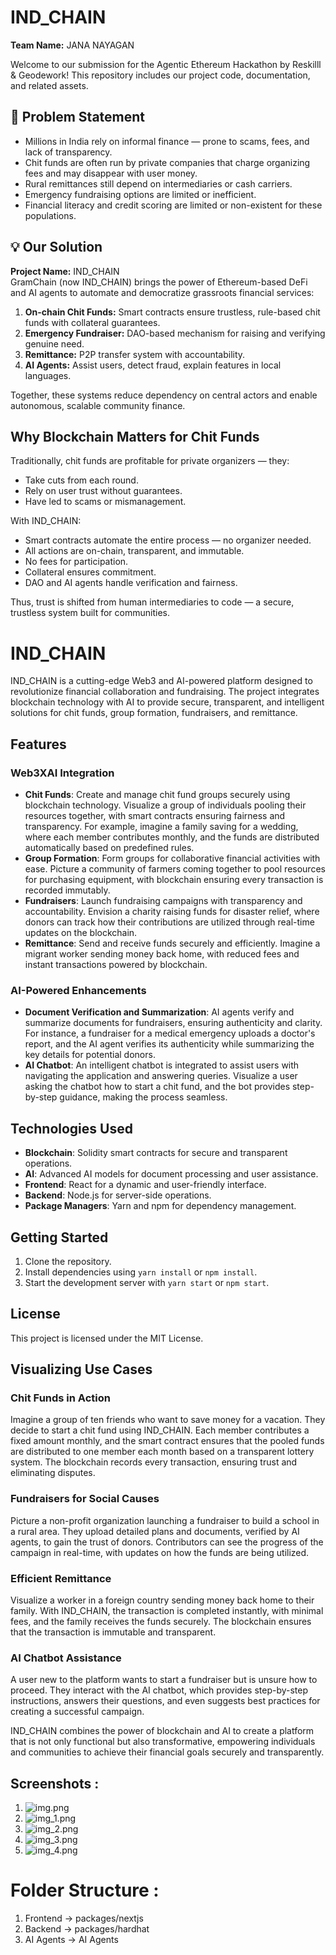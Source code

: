 # IND_CHAIN
**Team Name:** JANA NAYAGAN

Welcome to our submission for the Agentic Ethereum Hackathon by Reskilll & Geodework! This repository includes our project code, documentation, and related assets.

## 📌 Problem Statement
- Millions in India rely on informal finance — prone to scams, fees, and lack of transparency.
- Chit funds are often run by private companies that charge organizing fees and may disappear with user money.
- Rural remittances still depend on intermediaries or cash carriers.
- Emergency fundraising options are limited or inefficient.
- Financial literacy and credit scoring are limited or non-existent for these populations.

## 💡 Our Solution
**Project Name:** IND_CHAIN  
GramChain (now IND_CHAIN) brings the power of Ethereum-based DeFi and AI agents to automate and democratize grassroots financial services:
1. **On-chain Chit Funds:** Smart contracts ensure trustless, rule-based chit funds with collateral guarantees.
2. **Emergency Fundraiser:** DAO-based mechanism for raising and verifying genuine need.
3. **Remittance:** P2P transfer system with accountability.
4. **AI Agents:** Assist users, detect fraud, explain features in local languages.

Together, these systems reduce dependency on central actors and enable autonomous, scalable community finance.

## Why Blockchain Matters for Chit Funds
Traditionally, chit funds are profitable for private organizers — they:
- Take cuts from each round.
- Rely on user trust without guarantees.
- Have led to scams or mismanagement.

With IND_CHAIN:
- Smart contracts automate the entire process — no organizer needed.
- All actions are on-chain, transparent, and immutable.
- No fees for participation.
- Collateral ensures commitment.
- DAO and AI agents handle verification and fairness.

Thus, trust is shifted from human intermediaries to code — a secure, trustless system built for communities.

# IND_CHAIN

IND_CHAIN is a cutting-edge Web3 and AI-powered platform designed to revolutionize financial collaboration and fundraising. The project integrates blockchain technology with AI to provide secure, transparent, and intelligent solutions for chit funds, group formation, fundraisers, and remittance.

## Features

### Web3XAI Integration
- **Chit Funds**: Create and manage chit fund groups securely using blockchain technology. Visualize a group of individuals pooling their resources together, with smart contracts ensuring fairness and transparency. For example, imagine a family saving for a wedding, where each member contributes monthly, and the funds are distributed automatically based on predefined rules.
- **Group Formation**: Form groups for collaborative financial activities with ease. Picture a community of farmers coming together to pool resources for purchasing equipment, with blockchain ensuring every transaction is recorded immutably.
- **Fundraisers**: Launch fundraising campaigns with transparency and accountability. Envision a charity raising funds for disaster relief, where donors can track how their contributions are utilized through real-time updates on the blockchain.
- **Remittance**: Send and receive funds securely and efficiently. Imagine a migrant worker sending money back home, with reduced fees and instant transactions powered by blockchain.

### AI-Powered Enhancements
- **Document Verification and Summarization**: AI agents verify and summarize documents for fundraisers, ensuring authenticity and clarity. For instance, a fundraiser for a medical emergency uploads a doctor's report, and the AI agent verifies its authenticity while summarizing the key details for potential donors.
- **AI Chatbot**: An intelligent chatbot is integrated to assist users with navigating the application and answering queries. Visualize a user asking the chatbot how to start a chit fund, and the bot provides step-by-step guidance, making the process seamless.

## Technologies Used
- **Blockchain**: Solidity smart contracts for secure and transparent operations.
- **AI**: Advanced AI models for document processing and user assistance.
- **Frontend**: React for a dynamic and user-friendly interface.
- **Backend**: Node.js for server-side operations.
- **Package Managers**: Yarn and npm for dependency management.

## Getting Started
1. Clone the repository.
2. Install dependencies using `yarn install` or `npm install`.
3. Start the development server with `yarn start` or `npm start`.

## License
This project is licensed under the MIT License.

## Visualizing Use Cases

### Chit Funds in Action
Imagine a group of ten friends who want to save money for a vacation. They decide to start a chit fund using IND_CHAIN. Each member contributes a fixed amount monthly, and the smart contract ensures that the pooled funds are distributed to one member each month based on a transparent lottery system. The blockchain records every transaction, ensuring trust and eliminating disputes.

### Fundraisers for Social Causes
Picture a non-profit organization launching a fundraiser to build a school in a rural area. They upload detailed plans and documents, verified by AI agents, to gain the trust of donors. Contributors can see the progress of the campaign in real-time, with updates on how the funds are being utilized.

### Efficient Remittance
Visualize a worker in a foreign country sending money back home to their family. With IND_CHAIN, the transaction is completed instantly, with minimal fees, and the family receives the funds securely. The blockchain ensures that the transaction is immutable and transparent.

### AI Chatbot Assistance
A user new to the platform wants to start a fundraiser but is unsure how to proceed. They interact with the AI chatbot, which provides step-by-step instructions, answers their questions, and even suggests best practices for creating a successful campaign.

IND_CHAIN combines the power of blockchain and AI to create a platform that is not only functional but also transformative, empowering individuals and communities to achieve their financial goals securely and transparently.

## Screenshots :
1. ![img.png](img.png)
2. ![img_1.png](img_1.png)
3. ![img_2.png](img_2.png)
4. ![img_3.png](img_3.png)
5. ![img_4.png](img_4.png)

# Folder Structure :
1. Frontend -> packages/nextjs
2. Backend -> packages/hardhat
3. AI Agents -> AI Agents
